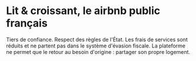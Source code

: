 # Lit & croissant, le airbnb public français


Tiers de confiance. Respect des règles de l'État. Les frais de services sont réduits et ne partent pas dans le système d'évasion fiscale. La plateforme ne permet que le retour au besoin d'origine : partager son propre logement. 
